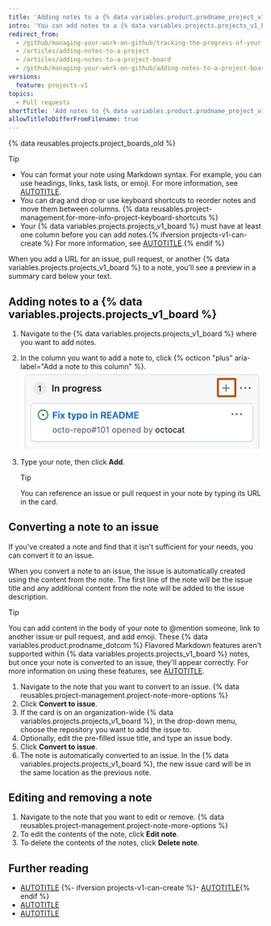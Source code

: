 ```yaml
---
title: 'Adding notes to a {% data variables.product.prodname_project_v1 %}'
intro: 'You can add notes to a {% data variables.projects.projects_v1_board %} to serve as task reminders or to add information related to the {% data variables.projects.projects_v1_board %}.'
redirect_from:
  - /github/managing-your-work-on-github/tracking-the-progress-of-your-work-with-project-boards/adding-notes-to-a-project-board
  - /articles/adding-notes-to-a-project
  - /articles/adding-notes-to-a-project-board
  - /github/managing-your-work-on-github/adding-notes-to-a-project-board
versions:
  feature: projects-v1
topics:
  - Pull requests
shortTitle: 'Add notes to {% data variables.product.prodname_project_v1 %}'
allowTitleToDifferFromFilename: true
---
```

{% data reusables.projects.project_boards_old %}

> [!TIP]
> * You can format your note using Markdown syntax. For example, you can use headings, links, task lists, or emoji. For more information, see [AUTOTITLE](/get-started/writing-on-github/getting-started-with-writing-and-formatting-on-github/basic-writing-and-formatting-syntax).
> * You can drag and drop or use keyboard shortcuts to reorder notes and move them between columns. {% data reusables.project-management.for-more-info-project-keyboard-shortcuts %}
> * Your {% data variables.projects.projects_v1_board %} must have at least one column before you can add notes.{% ifversion projects-v1-can-create %} For more information, see [AUTOTITLE](/issues/organizing-your-work-with-project-boards/managing-project-boards/creating-a-project-board).{% endif %}

When you add a URL for an issue, pull request, or another {% data variables.projects.projects_v1_board %} to a note, you'll see a preview in a summary card below your text.

## Adding notes to a {% data variables.projects.projects_v1_board %}

1. Navigate to the {% data variables.projects.projects_v1_board %} where you want to add notes.
1. In the column you want to add a note to, click {% octicon "plus" aria-label="Add a note to this column" %}.
   ![Screenshot showing a project column. The 'add a note to this column' button is highlighted with an orange outline.](/assets/images/help/projects/add-note-button.png)
1. Type your note, then click **Add**.

   > [!TIP]
   > You can reference an issue or pull request in your note by typing its URL in the card.

## Converting a note to an issue

If you've created a note and find that it isn't sufficient for your needs, you can convert it to an issue.

When you convert a note to an issue, the issue is automatically created using the content from the note. The first line of the note will be the issue title and any additional content from the note will be added to the issue description.

> [!TIP]
> You can add content in the body of your note to @mention someone, link to another issue or pull request, and add emoji. These {% data variables.product.prodname_dotcom %} Flavored Markdown features aren't supported within {% data variables.projects.projects_v1_board %} notes, but once your note is converted to an issue, they'll appear correctly. For more information on using these features, see [AUTOTITLE](/get-started/writing-on-github/getting-started-with-writing-and-formatting-on-github/about-writing-and-formatting-on-github).

1. Navigate to the note that you want to convert to an issue.
{% data reusables.project-management.project-note-more-options %}
1. Click **Convert to issue**.
1. If the card is on an organization-wide {% data variables.projects.projects_v1_board %}, in the drop-down menu, choose the repository you want to add the issue to.
1. Optionally, edit the pre-filled issue title, and type an issue body.
1. Click **Convert to issue**.
1. The note is automatically converted to an issue. In the {% data variables.projects.projects_v1_board %}, the new issue card will be in the same location as the previous note.

## Editing and removing a note

1. Navigate to the note that you want to edit or remove.
{% data reusables.project-management.project-note-more-options %}
1. To edit the contents of the note, click **Edit note**.
1. To delete the contents of the notes, click **Delete note**.

## Further reading

* [AUTOTITLE](/issues/organizing-your-work-with-project-boards/managing-project-boards/about-project-boards)
{%- ifversion projects-v1-can-create %}- [AUTOTITLE](/issues/organizing-your-work-with-project-boards/managing-project-boards/creating-a-project-board){% endif %}
* [AUTOTITLE](/issues/organizing-your-work-with-project-boards/managing-project-boards/editing-a-project-board)
* [AUTOTITLE](/issues/organizing-your-work-with-project-boards/tracking-work-with-project-boards/adding-issues-and-pull-requests-to-a-project-board)
